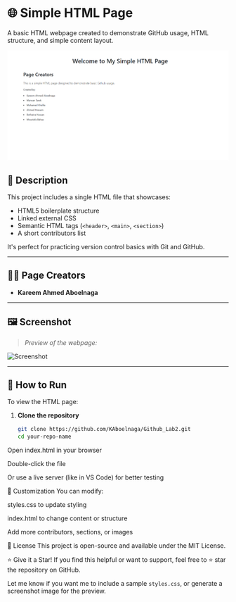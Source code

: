 # 🌐 Simple HTML Page

A basic HTML webpage created to demonstrate GitHub usage, HTML structure, and simple content layout.

![Screenshot](Screenshot.png)

## 🧾 Description

This project includes a single HTML file that showcases:

- HTML5 boilerplate structure
- Linked external CSS
- Semantic HTML tags (`<header>`, `<main>`, `<section>`)
- A short contributors list

It's perfect for practicing version control basics with Git and GitHub.

---



## 🧑‍💻 Page Creators

- **Kareem Ahmed Aboelnaga**

---

## 🖼️ Screenshot

> _Preview of the webpage:_

![Screenshot](assets/screenshot.png)

---

## 🚀 How to Run

To view the HTML page:

1. **Clone the repository**
   ```bash
   git clone https://github.com/KAboelnaga/Github_Lab2.git
   cd your-repo-name
Open index.html in your browser

Double-click the file

Or use a live server (like in VS Code) for better testing

🎨 Customization
You can modify:

styles.css to update styling

index.html to change content or structure

Add more contributors, sections, or images

📜 License
This project is open-source and available under the MIT License.

⭐️ Give it a Star!
If you find this helpful or want to support, feel free to ⭐️ star the repository on GitHub.

Let me know if you want me to include a sample `styles.css`, or generate a screenshot image for the preview.
